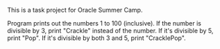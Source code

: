 This is a task project for Oracle Summer Camp.

Program prints out the numbers 1 to 100 (inclusive).
If the number is divisible by  3, print "Crackle" instead of the number.
If it's divisible by 5, print "Pop". 
If it's divisible by both 3 and 5, print "CracklePop".